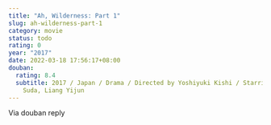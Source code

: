 ```yaml
---
title: "Ah, Wilderness: Part 1"
slug: ah-wilderness-part-1
category: movie
status: todo
rating: 0
year: "2017"
date: 2022-03-18 17:56:17+08:00
douban:
  rating: 8.4
  subtitle: 2017 / Japan / Drama / Directed by Yoshiyuki Kishi / Starring Masaki
    Suda, Liang Yijun
---
```


Via douban reply
